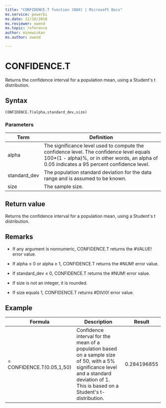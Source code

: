 ```yaml
---
title: "CONFIDENCE.T function (DAX) | Microsoft Docs"
ms.service: powerbi 
ms.date: 12/10/2018
ms.reviewer: owend
ms.topic: reference
author: minewiskan
ms.author: owend

---
```

# CONFIDENCE.T

Returns the confidence interval for a population mean, using a Student's t distribution.  
  
## Syntax  
  
```dax
CONFIDENCE.T(alpha,standard_dev,size)  
```
  
### Parameters  
  
|Term|Definition|  
|--------|--------------|  
|alpha|The significance level used to compute the confidence level. The confidence level equals 100*(1 - alpha)%, or in other words, an alpha of 0.05 indicates a 95 percent confidence level.|  
|standard_dev|The population standard deviation for the data range and is assumed to be known.|  
|size|The sample size.|  
  
## Return value

Returns the confidence interval for a population mean, using a Student's t distribution.  
  
## Remarks

- If any argument is nonnumeric, CONFIDENCE.T returns the #VALUE! error value.  
  
- If alpha ≤ 0 or alpha ≥ 1, CONFIDENCE.T returns the #NUM! error value.  
  
- If standard_dev ≤ 0, CONFIDENCE.T returns the #NUM! error value.  
  
- If size is not an integer, it is rounded.  
  
- If size equals 1, CONFIDENCE.T returns #DIV/0! error value.  
  
## Example  
  
|Formula|Description|Result|  
|-----------|---------------|----------|  
|= CONFIDENCE.T(0.05,1,50)|Confidence interval for the mean of a population based on a sample size of 50, with a 5% significance level and a standard deviation of 1. This is based on a Student's t-distribution.|0.284196855|  
